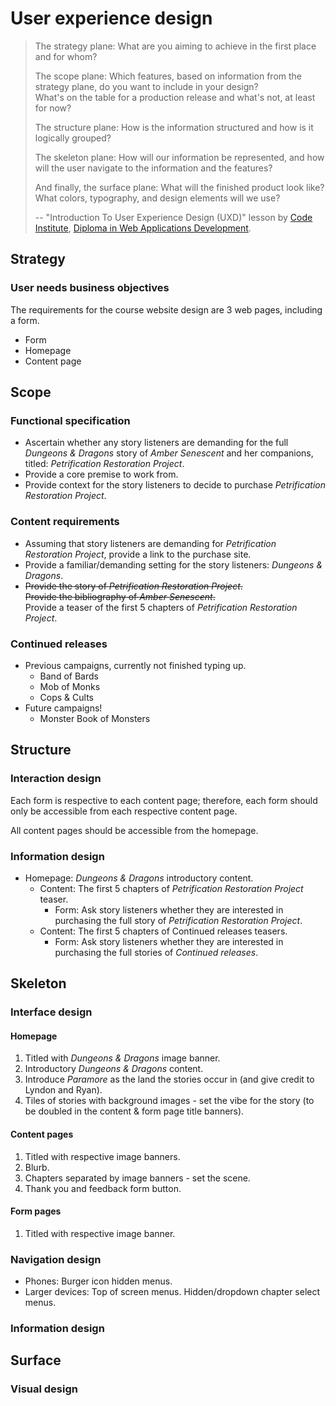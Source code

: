 # User experience design

>The strategy plane: What are you aiming to achieve in the first place and for whom?
>
>The scope plane: Which features, based on information from the strategy plane, do you want to include in your design?  
>What's on the table for a production release and what's not, at least for now?
>
>The structure plane: How is the information structured and how is it logically grouped?
>
>The skeleton plane: How will our information be represented, and how will the user navigate to the information and the features?
>
>And finally, the surface plane: What will the finished product look like?
>What colors, typography, and design elements will we use?
>
>-- "Introduction To User Experience Design (UXD)" lesson by [Code Institute](https://codeinstitute.net/?utm_term=code%20institute&utm_campaign=CI%20-%20UK%20-%20Search%20-%20Brand&utm_source=adwords&utm_medium=ppc&hsa_acc=8983321581&hsa_cam=1578649861&hsa_grp=62188641240&hsa_ad=635720257674&hsa_src=g&hsa_tgt=kwd-319867646331&hsa_kw=code%20institute&hsa_mt=e&hsa_net=adwords&hsa_ver=3&gad_source=1&gclid=Cj0KCQjwtpLABhC7ARIsALBOCVq56lNiv2scj6qaeremtF7RlVAM7nC8KhETtY10B9TRFx4k-n1gx6UaAurfEALw_wcB), [Diploma in Web Applications Development](https://codeinstitute.net/uk-funded-cohorts/).

## Strategy

### User needs business objectives

The requirements for the course website design are 3 web pages, including a form.
- Form
- Homepage
- Content page

## Scope

### Functional specification

- Ascertain whether any story listeners are demanding for the full _Dungeons & Dragons_ story of _Amber Senescent_ and her companions, titled: _Petrification Restoration Project_.
- Provide a core premise to work from.
- Provide context for the story listeners to decide to purchase _Petrification Restoration Project_.

### Content requirements

- Assuming that story listeners are demanding for _Petrification Restoration Project_, provide a link to the purchase site.
- Provide a familiar/demanding setting for the story listeners: _Dungeons & Dragons_.
- ~~Provide the story of _Petrification Restoration Project_.~~  
    ~~Provide the bibliography of _Amber Senescent_.~~  
    Provide a teaser of the first 5 chapters of _Petrification Restoration Project_.

### Continued releases

- Previous campaigns, currently not finished typing up.
    - Band of Bards
    - Mob of Monks
    - Cops & Cults
- Future campaigns!
    - Monster Book of Monsters

## Structure

### Interaction design

Each form is respective to each content page; therefore, each form should only be accessible from each respective content page.

All content pages should be accessible from the homepage.

### Information design

- Homepage: _Dungeons & Dragons_ introductory content.
    - Content: The first 5 chapters of _Petrification Restoration Project_ teaser.
        - Form: Ask story listeners whether they are interested in purchasing the full story of _Petrification Restoration Project_.
    - Content: The first 5 chapters of Continued releases teasers.
        - Form: Ask story listeners whether they are interested in purchasing the full stories of _Continued releases_.

## Skeleton

### Interface design

#### Homepage

1. Titled with _Dungeons & Dragons_ image banner.
1. Introductory _Dungeons & Dragons_ content.
1. Introduce _Paramore_ as the land the stories occur in (and give credit to Lyndon and Ryan).
1. Tiles of stories with background images - set the vibe for the story (to be doubled in the content & form page title banners).

#### Content pages

1. Titled with respective image banners.
1. Blurb.
1. Chapters separated by image banners - set the scene.
1. Thank you and feedback form button.

#### Form pages

1. Titled with respective image banner.

### Navigation design

- Phones: Burger icon hidden menus.
- Larger devices: Top of screen menus. Hidden/dropdown chapter select menus.

### Information design

## Surface

### Visual design

